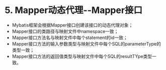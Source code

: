 # 5. Mapper动态代理--Mapper接口

- Mybatis框架会根据Mapper接口创建该接口的动态代理对象；
- Mapper接口的类路径与映射文件中namespace一致；
- Mapper接口方法名与映射文件中每个statement的id一致；
- Mapper接口方法的输入参数类型与映射文件中每个SQL的parameterType的类型一致；
- Mapper接口方法的返回值类型与映射文件中每个SQL的resultTYpe类型一致。